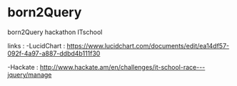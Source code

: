born2Query
==========

born2Query hackathon ITschool

links : 
-LucidChart : https://www.lucidchart.com/documents/edit/ea14df57-092f-4a97-a887-ddbd4b111f30

-Hackate : http://www.hackate.am/en/challenges/it-school-race---jquery/manage
